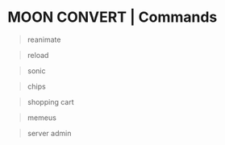 # MOON CONVERT | Commands
> reanimate

> reload

> sonic

> chips

> shopping cart

> memeus

> server admin
